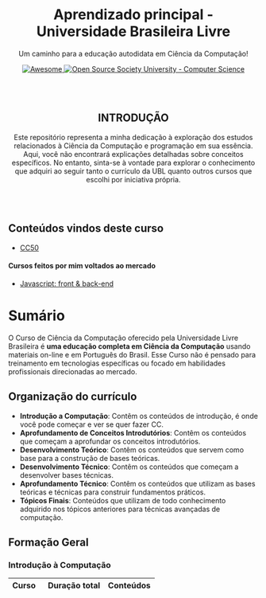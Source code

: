 <!-- INTRODUÇÃO -->
<p align="center">
	<h1 align="center">Aprendizado principal - Universidade Brasileira Livre</h1>
<p align="center">
  	Um caminho para a educação autodidata em Ciência da Computação!
</p>
<p align="center">
  	<a href="https://github.com/sindresorhus/awesome">
    		<img alt="Awesome" src="https://cdn.rawgit.com/sindresorhus/awesome/d7305f38d29fed78fa85652e3a63e154dd8e8829/media/badge.svg">
  	</a>
  	<a href="https://github.com/ossu/computer-science">
		<img alt="Open Source Society University - Computer Science" src="https://img.shields.io/badge/OSSU-computer--science-blue.svg">
  	</a>
</p>

</br>
</br>

<!-- INTRODUÇÃO 2 -->
<p align="center">
	<h2 align="center">INTRODUÇÃO</h2>
	<p align="center">
		Este repositório representa a minha dedicação à exploração dos estudos relacionados à Ciência da Computação e programação em sua essência. Aqui, você não encontrará explicações detalhadas sobre conceitos específicos. No entanto, sinta-se à vontade para explorar o conhecimento que adquiri ao seguir tanto o currículo da UBL quanto outros cursos que escolhi por iniciativa própria.
	</p>
</p>

</br>
</br>

<!-- CONTEÚDOS -->
## Conteúdos vindos deste curso 
- [CC50](https://github.com/FireguiQueen/CC50)

#### Cursos feitos por mim voltados ao mercado
- [Javascript: front & back-end](https://github.com/FireguiQueen/Javascript-Typescript--Node-Express-noSQL)

# Sumário
O Curso de Ciência da Computação oferecido pela Universidade Livre Brasileira é **uma educação completa em Ciência da Computação** 
usando materiais on-line e em Português do Brasil.
Esse Curso não é pensado para treinamento em tecnologias específicas ou focado em habilidades profissionais direcionadas ao mercado.
  
## Organização do currículo
- **Introdução a Computação**: Contêm os conteúdos de introdução, é onde você pode começar e ver se quer fazer CC.
- **Aprofundamento de Conceitos Introdutórios**: Contêm os conteúdos que começam a aprofundar os conceitos introdutórios.
- **Desenvolvimento Teórico**: Contêm os conteúdos que servem como base para a construção de bases teóricas.
- **Desenvolvimento Técnico**: Contêm os conteúdos que começam a desenvolver bases técnicas.
- **Aprofundamento Técnico**: Contêm os conteúdos que utilizam as bases teóricas e técnicas para construir fundamentos práticos.
- **Tópicos Finais**: Conteúdos que utilizam de todo conhecimento adquirido nos tópicos anteriores para técnicas avançadas de computação.


## Formação Geral
### Introdução à Computação

<table>
	<thead>
		<th> Curso &nbsp; </th> 
		<th> Duração total </th> 
		<th> Conteúdos </th> 
	</thead>
	<tbody>
	</tbody>
</table>
